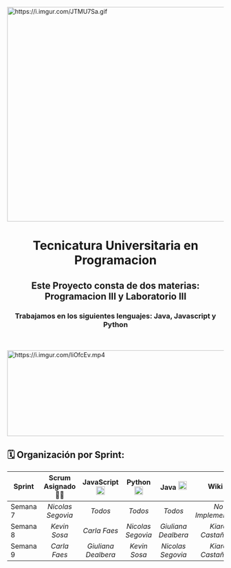 <a href="https://i.imgur.com/JTMU7Sa.gif"><img src="https://i.imgur.com/JTMU7Sa.gif" title="https://i.imgur.com/JTMU7Sa.gif" width="1600" height="500" /></a>
<h1 align="center">Tecnicatura Universitaria en Programacion</h1>
<h2 align="center">Este Proyecto consta de dos materias: Programacion III y Laboratorio III</h2>
<h3 align="center">Trabajamos en los siguientes lenguajes: Java, Javascript y Python</h3>

<br><br/>
<a href="https://i.imgur.com/liOfcEv.mp4"><img src="https://media.giphy.com/media/v1.Y2lkPTc5MGI3NjExZjgzNDNmNDdhNDUyYmMyYTk3MDg5YTNmOTljZmM4NWViNzljYmQ4ZiZlcD12MV9pbnRlcm5hbF9naWZzX2dpZklkJmN0PWc/bnCxII7gN2R2NfBx14/giphy.gif" width="1920" height="200" title="https://i.imgur.com/liOfcEv.mp4" /></a>



<h2> 🗓️ Organización por Sprint: </h2>

| **Sprint** | **Scrum Asignado** 👨‍💻 | **JavaScript** <img height=20 src="https://cdn.jsdelivr.net/gh/devicons/devicon/icons/javascript/javascript-original.svg" /> | **Python** <img height=20 src="https://cdn.jsdelivr.net/gh/devicons/devicon/icons/python/python-original.svg" />  | **Java** <img height=20 src="https://cdn.jsdelivr.net/gh/devicons/devicon/icons/java/java-original.svg" /> | **Wiki** 📝 |
| ------------- |:-------------:|:-------------:|:-------------:|:-------------:|:-------------:|
| Semana 7 | *Nicolas Segovia* | *Todos* | *Todos* | *Todos* | *No Implementado*
| Semana 8 | *Kevin Sosa* | *Carla Faes* | *Nicolas Segovia* | *Giuliana Dealbera* | *Kiara Castañeda*
| Semana 9 | *Carla Faes* | *Giuliana Dealbera* | *Kevin Sosa* | *Nicolas Segovia* | *Kiara Castañeda*
<br>
